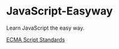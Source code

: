 # JavaScript-Easyway
Learn JavaScript the easy way.

[ECMA Script Standards](https://tc39.es/ecma262/)

